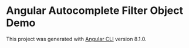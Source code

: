 # Angular Autocomplete Filter Object Demo

This project was generated with [Angular CLI](https://github.com/angular/angular-cli) version 8.1.0.
